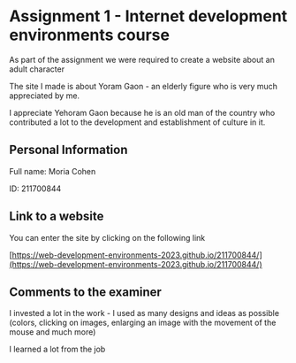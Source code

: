 # Assignment 1 - Internet development environments course

As part of the assignment we were required to create a website about an adult character

The site I made is about Yoram Gaon - an elderly figure who is very much appreciated by me. 

I appreciate Yehoram Gaon because he is an old man of the country who contributed a lot to the development and establishment of culture in it.

## Personal Information

Full name: Moria Cohen

ID: 211700844

## Link to a website

You can enter the site by clicking on the following link

[https://web-development-environments-2023.github.io/211700844/](https://web-development-environments-2023.github.io/211700844/)


## Comments to the examiner

I invested a lot in the work - I used as many designs and ideas as possible (colors, clicking on images, enlarging an image with the movement of the mouse and much more)

I learned a lot from the job

